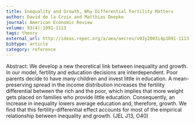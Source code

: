 ```yaml
---
title: Inequality and Growth, Why Differential Fertility Matters
author: David de la Croix and Matthias Doepke
journal: American Economic Review
volume: 93(4):1091-1113
tags: theory
external_url: http://ideas.repec.org/a/aea/aecrev/v93y2003i4p1091-1113.html
bibtype: article
category: reference
---
```

Abstract: We develop a new theoretical link between inequality and growth. In our model, fertility and education decisions are interdependent. Poor parents decide to have many children and invest little in education. A mean-preserving spread in the income distribution increases the fertility differential between the rich and the poor, which implies that more weight gets placed on families who provide little education. Consequently, an increase in inequality lowers average education and, therefore, growth. We find that this fertility-differential effect accounts for most of the empirical relationship between inequality and growth. (JEL J13, O40)
